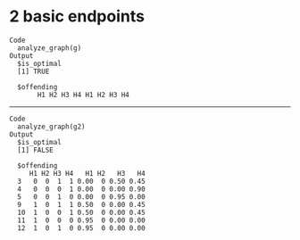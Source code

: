 # 2 basic endpoints

    Code
      analyze_graph(g)
    Output
      $is_optimal
      [1] TRUE
      
      $offending
           H1 H2 H3 H4 H1 H2 H3 H4
      

---

    Code
      analyze_graph(g2)
    Output
      $is_optimal
      [1] FALSE
      
      $offending
         H1 H2 H3 H4   H1 H2   H3   H4
      3   0  0  1  1 0.00  0 0.50 0.45
      4   0  0  0  1 0.00  0 0.00 0.90
      5   0  0  1  0 0.00  0 0.95 0.00
      9   1  0  1  1 0.50  0 0.00 0.45
      10  1  0  0  1 0.50  0 0.00 0.45
      11  1  0  0  0 0.95  0 0.00 0.00
      12  1  0  1  0 0.95  0 0.00 0.00
      

